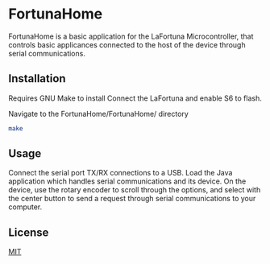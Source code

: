 # FortunaHome

FortunaHome is a basic application for the LaFortuna Microcontroller, that controls basic applicances connected to the host of the device through serial communications.

## Installation

Requires GNU Make to install
Connect the LaFortuna and enable S6 to flash.

Navigate to the FortunaHome/FortunaHome/ directory
```bash
make
```

## Usage
Connect the serial port TX/RX connections to a USB.
Load the Java application which handles serial communications and its device.
On the device, use the rotary encoder to scroll through the options, and select with the center button to send a request through serial communications to your computer.

## License
[MIT](https://choosealicense.com/licenses/mit/)

